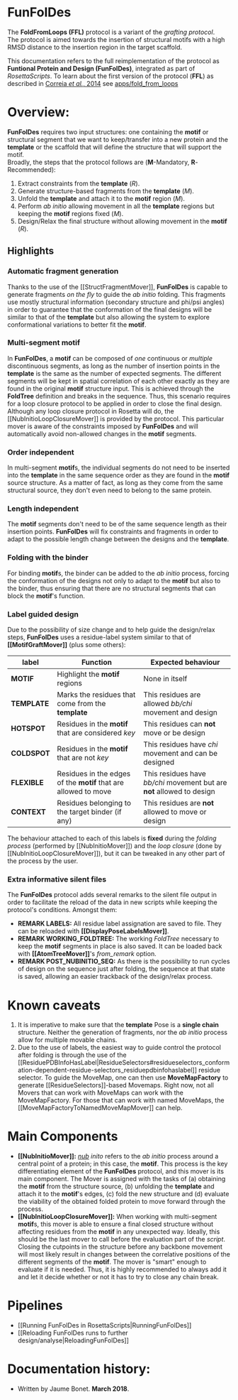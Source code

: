 # FunFolDes

The **FoldFromLoops (FFL)** protocol is a variant of the _grafting protocol_.  
The protocol is aimed towards the insertion of structural motifs with a high RMSD distance to the insertion region in the target scaffold.

This documentation refers to the full reimplementation of the protocol as **Funtional Protein and Design (FunFolDes)**, integrated as part of _RosettaScripts_. To learn about the first version of the protocol (**FFL**) as described in [Correia _et al._, 2014](http://doi.org/10.1038/nature12966) see [apps/fold_from_loops]()

# Overview:

**FunFolDes** requires two input structures: one containing the **motif** or structural segment that we want to keep/transfer into a new protein and the **template** or the scaffold that will define the structure that will support the motif.  
Broadly, the steps that the protocol follows are (**M**-Mandatory, **R**-Recommended):  

1.  Extract constraints from the **template** (_R_).
2.  Generate structure-based fragments from the **template** (_M_).
3.  Unfold the **template** and attach it to the **motif** region (_M_).
4.  Perform _ab initio_ allowing movement in all the **template** regions but keeping the **motif** regions fixed (_M_).
5.  Design/Relax the final structure without allowing movement in the **motif** (_R_).

## Highlights
### Automatic fragment generation
Thanks to the use of the [[StructFragmentMover]], **FunFolDes** is capable to generate fragments _on the fly_ to guide the _ab initio_ folding. This fragments use mostly structural information (secondary structure and phi/psi angles) in order to guarantee that the conformation of the final designs will be similar to that of the **template** but also allowing the system to explore conformational variations to better fit the **motif**.

### Multi-segment motif
In **FunFolDes**, a **motif** can be composed of _one_ continuous or _multiple_ discontinuous segments, as long as the number of insertion points in the **template** is the same as the number of expected segments. The different segments will be kept in spatial correlation of each other exactly as they are found in the original **motif** structure input. This is achieved through the **FoldTree** definition and breaks in the sequence. Thus, this scenario requires for a loop closure protocol to be applied in order to close the final design. Although any loop closure protocol in Rosetta will do, the [[NubInitioLoopClosureMover]] is provided by the protocol. This particular mover is aware of the constraints imposed by **FunFolDes** and will automatically avoid non-allowed changes in the **motif** segments.

### Order independent
In multi-segment **motif**s, the individual segments do not need to be inserted into the **template** in the same sequence order as they are found in the **motif** source structure. As a matter of fact, as long as they come from the same structural source, they don't even need to belong to the same protein.

### Length independent
The **motif** segments don't need to be of the same sequence length as their insertion points. **FunFolDes** will fix constraints and fragments in order to adapt to the possible length change between the designs and the **template**.

### Folding with the binder
For binding **motif**s, the binder can be added to the _ab initio_ process, forcing the conformation of the designs not only to adapt to the **motif** but also to the binder, thus ensuring that there are no structural segments that can block the **motif**'s function.

### Label guided design
Due to the possibility of size change and to help guide the design/relax steps, **FunFolDes** uses a residue-label system similar to that of **[[MotifGraftMover]]** (plus some others):

|label|Function|Expected behaviour|
|-----|--------|------------------|
|**MOTIF**|Highlight the **motif** regions|None in itself|
|**TEMPLATE**|Marks the residues that come from the **template**|This residues are allowed _bb/chi_ movement and design|
|**HOTSPOT**|Residues in the **motif** that are considered _key_|This residues can **not** move or be design|
|**COLDSPOT**|Residues in the **motif** that are not _key_|This residues have _chi_ movement and can be designed|
|**FLEXIBLE**|Residues in the edges of the **motif** that are allowed to move|This residues have _bb/chi_ movement but are **not** allowed to design|
|**CONTEXT**|Residues belonging to the target binder (if any)|This residues are **not** allowed to move or design|

The behaviour attached to each of this labels is **fixed** during the _folding process_ (performed by [[NubInitioMover]]) and the _loop closure_ (done by [[NubInitioLoopClosureMover]]), but it can be tweaked in any other part of the process by the user.

### Extra informative silent files
The **FunFolDes** protocol adds several remarks to the silent file output in order to facilitate the reload of the data in new scripts while keeping the protocol's conditions. Amongst them:

* **REMARK LABELS:** All residue label assignation are saved to file. They can be reloaded with **[[DisplayPoseLabelsMover]]**.
* **REMARK WORKING_FOLDTREE:** The working _FoldTree_ necessary to keep the **motif** segments in place is also saved. It can be loaded back with **[[AtomTreeMover]]**'s _from_remark_ option.
* **REMARK POST_NUBINITIO_SEQ:** As there is the possibility to run cycles of design on the sequence just after folding, the sequence at that state is saved, allowing an easier trackback of the design/relax process.

# Known caveats

1.  It is imperative to make sure that the **template** Pose is a **single chain** structure. Neither the generation of fragments, nor the _ab initio_ process allow for multiple movable chains.
2.  Due to the use of labels, the easiest way to guide control the protocol after folding is through the use of the  [[ResiduePDBInfoHasLabel|ResidueSelectors#residueselectors_conformation-dependent-residue-selectors_residuepdbinfohaslabel]] residue selector. To guide the MoveMap, one can then use **MoveMapFactory** to generate [[ResidueSelectors]]-based Movemaps. Right now, not all Movers that can work with MoveMaps can work with the MoveMapFactory. For those that can work with named MoveMaps, the [[MoveMapFactoryToNamedMoveMapMover]] can help.

# Main Components

* **[[NubInitioMover]]:** _[nub](https://en.wiktionary.org/wiki/nub) inito_ refers to the _ab initio_ process around a central point of a protein; in this case, the **motif**. This process is the key differentiating element of the **FunFolDes** protocol, and this mover is its main component. The Mover is assigned with the tasks of (a) obtaining the **motif** from the structure source, (b) unfolding the **template** and attach it to the **motif**'s edges, (c) fold the new structure and (d) evaluate the viability of the obtained folded protein to move forward through the process.
* **[[NubInitioLoopClosureMover]]:** When working with multi-segment **motif**s, this mover is able to ensure a final closed structure without affecting residues from the **motif** in any unexpected way. Ideally, this should be the last mover to call before the evaluation part of the _script_. Closing the cutpoints in the structure before any backbone movement will most likely result in changes between the correlative positions of the different segments of the **motif**. The mover is "smart" enough to evaluate if it is needed. Thus, it is highly recommended to always add it and let it decide whether or not it has to try to close any chain break.

# Pipelines

* [[Running FunFolDes in RosettaScripts|RunningFunFolDes]]
* [[Reloading FunFolDes runs to further design/analyse|ReloadingFunFolDes]]

# Documentation history:
* Written by Jaume Bonet. **March 2018**.
